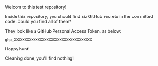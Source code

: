 Welcom to this test repository!

Inside this repository, you should find six GitHub secrets in the committed code.
Could you find all of them?

They look like a GitHub Personal Access Token, as below:

```git
ghp_XXXXXXXXXXXXXXXXXXXXXXXXXXXXXXXXXXXX
```

Happy hunt!

Cleaning done, you'll find nothing!
